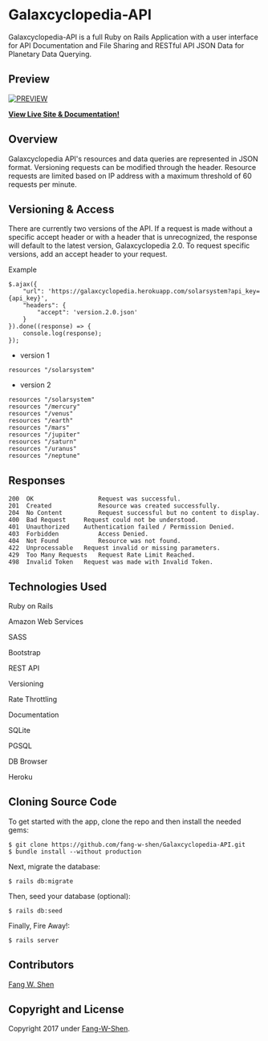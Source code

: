 # Galaxcyclopedia-API
Galaxcyclopedia-API is a full Ruby on Rails Application with a user interface for API Documentation and File Sharing and RESTful API JSON Data for Planetary Data Querying.

## Preview

[![PREVIEW](https://github.com/fang-w-shen/Galaxcyclopedia-API/blob/master/app/assets/images/preview.png)](https://galaxcyclopedia.herokuapp.com/)

**[View Live Site & Documentation!](https://galaxcyclopedia.herokuapp.com/)**

## Overview
Galaxcyclopedia API's resources and data queries are represented in JSON format.
Versioning requests can be modified through the header.
Resource requests are limited based on IP address with a maximum threshold of 60 requests per minute.




## Versioning & Access

There are currently two versions of the API. If a request is made without a specific accept header or with a header that is unrecognized, the response will default to the latest version, Galaxcyclopedia 2.0. To request specific versions, add an accept header to your request.


Example
```
$.ajax({
    "url": 'https://galaxcyclopedia.herokuapp.com/solarsystem?api_key={api_key}',
    "headers": {
        "accept": 'version.2.0.json'
    }
}).done((response) => {
    console.log(response);
});
```
 * version 1
```
resources "/solarsystem"

```
 * version 2
```
resources "/solarsystem"
resources "/mercury"
resources "/venus"
resources "/earth"
resources "/mars"
resources "/jupiter"
resources "/saturn"
resources "/uranus"
resources "/neptune"

```

## Responses
```
200  OK	                 Request was successful.
201  Created	         Resource was created successfully.
204  No Content	         Request successful but no content to display.
400  Bad Request	 Request could not be understood.
401  Unauthorized	 Authentication failed / Permission Denied.
403  Forbidden	         Access Denied.
404  Not Found	         Resource was not found.
422  Unprocessable	 Request invalid or missing parameters.
429  Too Many Requests	 Request Rate Limit Reached.
498  Invalid Token	 Request was made with Invalid Token.
```

## Technologies Used

Ruby on Rails

Amazon Web Services

SASS

Bootstrap

REST API

Versioning

Rate Throttling

Documentation

SQLite

PGSQL

DB Browser

Heroku

## Cloning Source Code

To get started with the app, clone the repo and then install the needed gems:

```
$ git clone https://github.com/fang-w-shen/Galaxcyclopedia-API.git
$ bundle install --without production
```

Next, migrate the database:

```
$ rails db:migrate
```
Then, seed your database (optional):

```
$ rails db:seed
```
Finally, Fire Away!:

```
$ rails server
```

## Contributors

[Fang W. Shen](https://github.com/fang-w-shen)


## Copyright and License
Copyright 2017 under [Fang-W-Shen](https://github.com/fang-w-shen).

